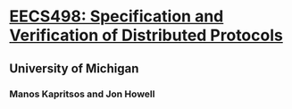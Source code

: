 # [EECS498: Specification and Verification of Distributed Protocols](https://glados-michigan.github.io/verification-class/2022/)

## University of Michigan

### Manos Kapritsos and Jon Howell
